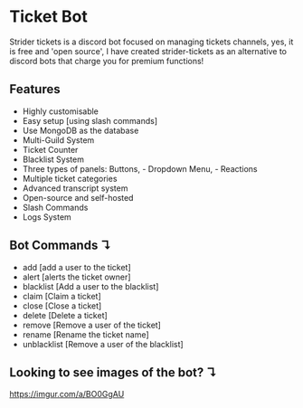# Ticket Bot

Strider tickets is a discord bot focused on managing tickets channels, yes, it is free and 'open source', I have created strider-tickets as an alternative to discord bots that charge you for premium functions!

## Features
- Highly customisable
- Easy setup [using slash commands]
- Use MongoDB as the database
- Multi-Guild System
- Ticket Counter
- Blacklist System
- Three types of panels: Buttons, - Dropdown Menu, - Reactions
- Multiple ticket categories
- Advanced transcript system
- Open-source and self-hosted
- Slash Commands
- Logs System

## Bot Commands ↴
- add [add a user to the ticket]
- alert [alerts the ticket owner]
- blacklist [Add a user to the blacklist]
- claim [Claim a ticket] 
- close [Close a ticket]
- delete [Delete a ticket]
- remove [Remove a user of the ticket]
- rename [Rename the ticket name]
- unblacklist [Remove a user of the blacklist]

## Looking to see images of the bot? ↴
https://imgur.com/a/BO0GgAU
